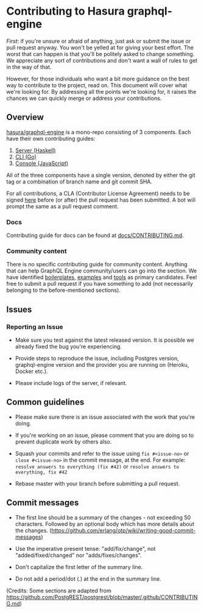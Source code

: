 # Contributing to Hasura graphql-engine

*First*: if you're unsure or afraid of anything, just ask or submit the issue or
pull request anyway. You won't be yelled at for giving your best effort. The
worst that can happen is that you'll be politely asked to change something. We
appreciate any sort of contributions and don't want a wall of rules to get in
the way of that.

However, for those individuals who want a bit more guidance on the best way to
contribute to the project, read on. This document will cover what we're looking
for. By addressing all the points we're looking for, it raises the chances we
can quickly merge or address your contributions.


## Overview

[hasura/graphql-engine](https://github.com/hasura/graphql-engine) is a mono-repo
consisting of 3 components. Each have their own contributing guides:

1. [Server (Haskell)](server/CONTRIBUTING.md)
2. [CLI (Go)](cli/CONTRIBUTING.md)
3. [Console (JavaScript)](console/README.md#contributing-to-hasura-console)

All of the three components have a single version, denoted by either the git
tag or a combination of branch name and git commit SHA.

For all contributions, a CLA (Contributor License Agreement) needs to be signed [here](https://cla-assistant.io/hasura/graphql-engine) before (or after) the pull request has been submitted. A bot will prompt the same as a pull request comment.


### Docs

Contributing guide for docs can be found at [docs/CONTRIBUTING.md](docs/CONTRIBUTING.md).

### Community content

There is no specific contributing guide for community content. Anything that can
help GraphQL Engine community/users can go into the section. We have identified
[boilerplates](community/boilerplates), [examples](community/examples) and
[tools](community/tools) as primary candidates. Feel free to submit a pull
request if you have something to add (not necessarily belonging to the
before-mentioned sections).

## Issues

### Reporting an Issue

- Make sure you test against the latest released version. It is possible we
  already fixed the bug you're experiencing.

- Provide steps to reproduce the issue, including Postgres version,
  graphql-engine version and the provider you are running on (Heroku, Docker
  etc.).

- Please include logs of the server, if relevant.


## Common guidelines

- Please make sure there is an issue associated with the work that you're doing.

- If you're working on an issue, please comment that you are doing so to prevent
  duplicate work by others also.

- Squash your commits and refer to the issue using `fix #<issue-no>` or `close
  #<issue-no>` in the commit message, at the end.
  For example: `resolve answers to everything (fix #42)` or `resolve answers to everything, fix #42`

- Rebase master with your branch before submitting a pull request.

## Commit messages

 - The first line should be a summary of the changes - not exceeding 50
   characters. Followed by an optional body which has more details about the
   changes. (https://github.com/erlang/otp/wiki/writing-good-commit-messages)

 - Use the imperative present tense: "add/fix/change", not "added/fixed/changed" nor "adds/fixes/changes".

 - Don't capitalize the first letter of the summary line.

 - Do not add a period/dot (.) at the end in the summary line.


(Credits: Some sections are adapted from https://github.com/PostgREST/postgrest/blob/master/.github/CONTRIBUTING.md)
